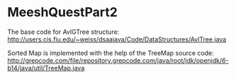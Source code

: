 MeeshQuestPart2
===============
The base code for AvlGTree structure:
http://users.cis.fiu.edu/~weiss/dsaajava/Code/DataStructures/AvlTree.java

Sorted Map is implemented with the help of the TreeMap source code:
http://grepcode.com/file/repository.grepcode.com/java/root/jdk/openjdk/6-b14/java/util/TreeMap.java


